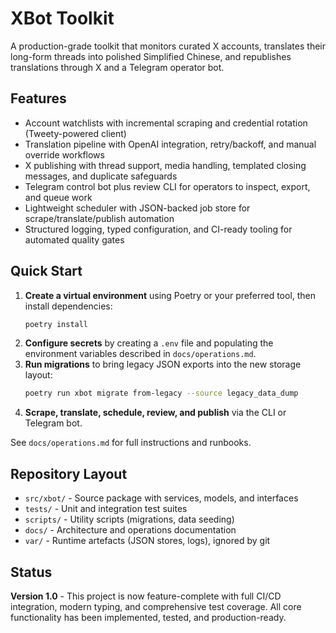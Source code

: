 # XBot Toolkit

A production-grade toolkit that monitors curated X accounts, translates their long-form threads into polished Simplified Chinese, and republishes translations through X and a Telegram operator bot.

## Features
- Account watchlists with incremental scraping and credential rotation (Tweety-powered client)
- Translation pipeline with OpenAI integration, retry/backoff, and manual override workflows
- X publishing with thread support, media handling, templated closing messages, and duplicate safeguards
- Telegram control bot plus review CLI for operators to inspect, export, and queue work
- Lightweight scheduler with JSON-backed job store for scrape/translate/publish automation
- Structured logging, typed configuration, and CI-ready tooling for automated quality gates

## Quick Start
1. **Create a virtual environment** using Poetry or your preferred tool, then install dependencies:
   ```bash
   poetry install
   ```
2. **Configure secrets** by creating a `.env` file and populating the environment variables described in `docs/operations.md`.
3. **Run migrations** to bring legacy JSON exports into the new storage layout:
   ```bash
   poetry run xbot migrate from-legacy --source legacy_data_dump
   ```
4. **Scrape, translate, schedule, review, and publish** via the CLI or Telegram bot.

See `docs/operations.md` for full instructions and runbooks.

## Repository Layout
- `src/xbot/` - Source package with services, models, and interfaces
- `tests/` - Unit and integration test suites
- `scripts/` - Utility scripts (migrations, data seeding)
- `docs/` - Architecture and operations documentation
- `var/` - Runtime artefacts (JSON stores, logs), ignored by git

## Status
**Version 1.0** - This project is now feature-complete with full CI/CD integration, modern typing, and comprehensive test coverage. All core functionality has been implemented, tested, and production-ready.
